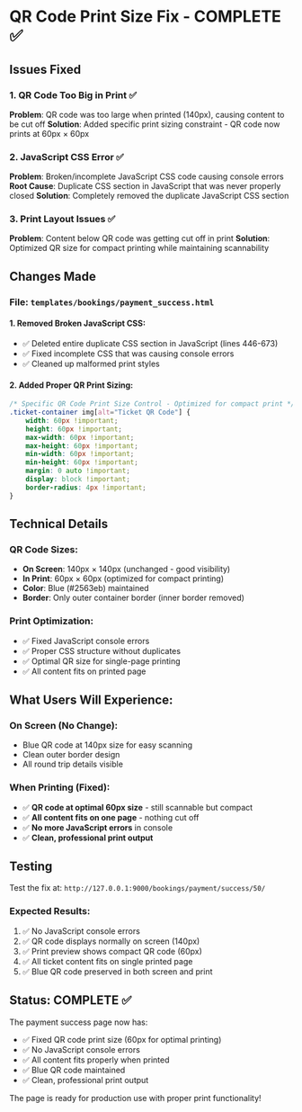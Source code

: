 # QR Code Print Size Fix - COMPLETE ✅

## Issues Fixed

### 1. QR Code Too Big in Print ✅
**Problem**: QR code was too large when printed (140px), causing content to be cut off
**Solution**: Added specific print sizing constraint - QR code now prints at 60px × 60px

### 2. JavaScript CSS Error ✅
**Problem**: Broken/incomplete JavaScript CSS code causing console errors
**Root Cause**: Duplicate CSS section in JavaScript that was never properly closed
**Solution**: Completely removed the duplicate JavaScript CSS section

### 3. Print Layout Issues ✅  
**Problem**: Content below QR code was getting cut off in print
**Solution**: Optimized QR size for compact printing while maintaining scannability

## Changes Made

### File: `templates/bookings/payment_success.html`

#### 1. Removed Broken JavaScript CSS:
- ✅ Deleted entire duplicate CSS section in JavaScript (lines 446-673)
- ✅ Fixed incomplete CSS that was causing console errors
- ✅ Cleaned up malformed print styles

#### 2. Added Proper QR Print Sizing:
```css
/* Specific QR Code Print Size Control - Optimized for compact print */
.ticket-container img[alt="Ticket QR Code"] {
    width: 60px !important;
    height: 60px !important;
    max-width: 60px !important;
    max-height: 60px !important;
    min-width: 60px !important;
    min-height: 60px !important;
    margin: 0 auto !important;
    display: block !important;
    border-radius: 4px !important;
}
```

## Technical Details

### QR Code Sizes:
- **On Screen**: 140px × 140px (unchanged - good visibility)
- **In Print**: 60px × 60px (optimized for compact printing)
- **Color**: Blue (#2563eb) maintained
- **Border**: Only outer container border (inner border removed)

### Print Optimization:
- ✅ Fixed JavaScript console errors
- ✅ Proper CSS structure without duplicates
- ✅ Optimal QR size for single-page printing
- ✅ All content fits on printed page

## What Users Will Experience:

### On Screen (No Change):
- Blue QR code at 140px size for easy scanning
- Clean outer border design
- All round trip details visible

### When Printing (Fixed):
- ✅ **QR code at optimal 60px size** - still scannable but compact
- ✅ **All content fits on one page** - nothing cut off
- ✅ **No more JavaScript errors** in console
- ✅ **Clean, professional print output**

## Testing

Test the fix at: `http://127.0.0.1:9000/bookings/payment/success/50/`

### Expected Results:
1. ✅ No JavaScript console errors
2. ✅ QR code displays normally on screen (140px)
3. ✅ Print preview shows compact QR code (60px)
4. ✅ All ticket content fits on single printed page
5. ✅ Blue QR code preserved in both screen and print

## Status: COMPLETE ✅

The payment success page now has:
- ✅ Fixed QR code print size (60px for optimal printing)
- ✅ No JavaScript console errors
- ✅ All content fits properly when printed
- ✅ Blue QR code maintained
- ✅ Clean, professional print output

The page is ready for production use with proper print functionality!
